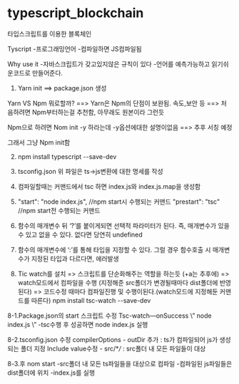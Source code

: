# typescript_blockchain

타입스크립트를 이용한 블록체인

Tyscript -프로그래밍언어 -컴파일하면 JS컴파일됨

Why use it -자바스크립트가 갖고있지않은 규칙이 있다 -언어를 예측가능하고 읽기쉬운코드로 만들어준다.

1.  Yarn init
    ==> package.json 생성

Yarn VS Npm
뭐로할까?
==> Yarn은 Npm의 단점이 보완됨. 속도,보안 등
==> 처음하려면 Npm부터하는걸 추천함, 아무래도 원본이라 그런듯

Npm으로 하려면
Nom init -y 하라는데
-y옵션에대한 설명이없음
==> 추후 서칭 예정

그래서 그냥
Npm init함

2.  npm install typescript --save-dev

3.  tsconfig.json
    위 파일은 ts->js변환에 대한 명세를 작성

4.  컴파일할때는 커맨드에서 tsc
    하면 index.js와 index.js.map을 생성함

5.  "start": "node index.js", //npm start시 수행되는 커맨드
    "prestart": "tsc" //npm start전 수행되는 커맨드

6.  함수의 매개변수 뒤 ‘?’를 붙이게되면 선택적 파라미터가 된다.
    즉, 매개변수가 있을 수 있고 없을 수 있다.
    없다면 당연히 undefined

7.  함수의 매개변수에 ‘:’를 통해 타입을 지정할 수 있다.
    그럴 경우 함수호출 시 매개변수가 지정된 타입과 다르다면, 에러발생

8.  Tic watch를 설치
    => 스크립트를 단순화해주는 역할을 하는듯 (+a는 추후에)
    => watch모드에서 컴파일을 수행 (지정해준 src폴더가 변경될때마다 dist폴더에 반영된다)
    => 코드수정 때마다 컴파일진행 및 수행이된다.(watch모드에 지정해둔 커맨드를 따른다)
    npm install tsc-watch --save-dev

8-1.Package.json의 start 스크립트 수정
Tsc-watch—onSuccess \” node index.js \” -tsc수행 후 성공하면 node index.js 실행

8-2.tsconfig.json 수정
compilerOptions - outDir 추가 : ts가 컴파일되어 js가 생성되는 폴더 지정
Include value수정 - src/\*_/_ : src폴더 내 모든 파일들이 대상

8-3.후 nom start
-src폴더 내 모든 ts파일들을 대상으로 컴파일 -컴파일된 js파일들은 dist폴더에 위치
-index.js를 실행
